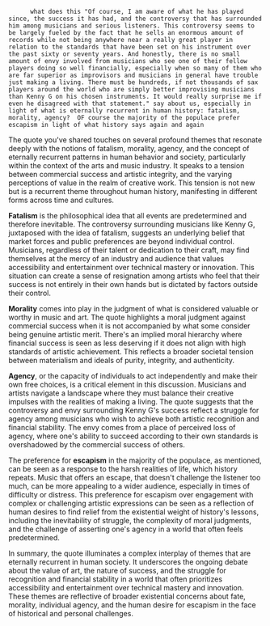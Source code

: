           what does this "Of course, I am aware of what he has played since, the success it has had, and the controversy that has surrounded him among musicians and serious listeners. This controversy seems to be largely fueled by the fact that he sells an enormous amount of records while not being anywhere near a really great player in relation to the standards that have been set on his instrument over the past sixty or seventy years. And honestly, there is no small amount of envy involved from musicians who see one of their fellow players doing so well financially, especially when so many of them who are far superior as improvisors and musicians in general have trouble just making a living. There must be hundreds, if not thousands of sax players around the world who are simply better improvising musicians than Kenny G on his chosen instruments. It would really surprise me if even he disagreed with that statement." say about us, especially in light of what is eternally recurrent in human history: fatalism, morality, agency?  OF course the majority of the populace prefer escapism in light of what history says again and again


The quote you've shared touches on several profound themes that resonate deeply with the notions of fatalism, morality, agency, and the concept of eternally recurrent patterns in human behavior and society, particularly within the context of the arts and music industry. It speaks to a tension between commercial success and artistic integrity, and the varying perceptions of value in the realm of creative work. This tension is not new but is a recurrent theme throughout human history, manifesting in different forms across time and cultures.

**Fatalism** is the philosophical idea that all events are predetermined and therefore inevitable. The controversy surrounding musicians like Kenny G, juxtaposed with the idea of fatalism, suggests an underlying belief that market forces and public preferences are beyond individual control. Musicians, regardless of their talent or dedication to their craft, may find themselves at the mercy of an industry and audience that values accessibility and entertainment over technical mastery or innovation. This situation can create a sense of resignation among artists who feel that their success is not entirely in their own hands but is dictated by factors outside their control.

**Morality** comes into play in the judgment of what is considered valuable or worthy in music and art. The quote highlights a moral judgment against commercial success when it is not accompanied by what some consider being genuine artistic merit. There's an implied moral hierarchy where financial success is seen as less deserving if it does not align with high standards of artistic achievement. This reflects a broader societal tension between materialism and ideals of purity, integrity, and authenticity.

**Agency**, or the capacity of individuals to act independently and make their own free choices, is a critical element in this discussion. Musicians and artists navigate a landscape where they must balance their creative impulses with the realities of making a living. The quote suggests that the controversy and envy surrounding Kenny G's success reflect a struggle for agency among musicians who wish to achieve both artistic recognition and financial stability. The envy comes from a place of perceived loss of agency, where one's ability to succeed according to their own standards is overshadowed by the commercial success of others.

The preference for **escapism** in the majority of the populace, as mentioned, can be seen as a response to the harsh realities of life, which history repeats. Music that offers an escape, that doesn't challenge the listener too much, can be more appealing to a wider audience, especially in times of difficulty or distress. This preference for escapism over engagement with complex or challenging artistic expressions can be seen as a reflection of human desires to find relief from the existential weight of history's lessons, including the inevitability of struggle, the complexity of moral judgments, and the challenge of asserting one's agency in a world that often feels predetermined.

In summary, the quote illuminates a complex interplay of themes that are eternally recurrent in human society. It underscores the ongoing debate about the value of art, the nature of success, and the struggle for recognition and financial stability in a world that often prioritizes accessibility and entertainment over technical mastery and innovation. These themes are reflective of broader existential concerns about fate, morality, individual agency, and the human desire for escapism in the face of historical and personal challenges.
